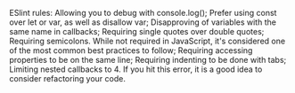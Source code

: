 ESlint rules:
    Allowing you to debug with console.log();
    Prefer using const over let or var, as well as disallow var;
    Disapproving of variables with the same name in callbacks;
    Requiring single quotes over double quotes;
    Requiring semicolons. While not required in JavaScript, it's considered one of the most common best practices to follow;
    Requiring accessing properties to be on the same line;
    Requiring indenting to be done with tabs;
    Limiting nested callbacks to 4. If you hit this error, it is a good idea to consider refactoring your code.